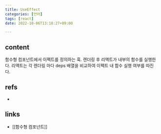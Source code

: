 ```yaml
---
title: UseEffect
categories: [언어]
tags: [react]
date: 2022-10-06T13:18:27+09:00

---
```


## content
함수형 컴포넌트에서 이펙트를 정의하는 훅. 렌더링 후 리액트가 내부의 함수를 실행한다. 리액트는 각 렌더링 마다 deps 배열을 비교하여 이펙트 내 함수 실행 여부를 따진다. 


## refs
- 


## links
- [[함수형 컴포넌트]]
